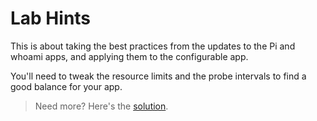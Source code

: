 # Lab Hints

This is about taking the best practices from the updates to the Pi and whoami apps, and applying them to the configurable app.

You'll need to tweak the resource limits and the probe intervals to find a good balance for your app.

> Need more? Here's the [solution](solution.md).